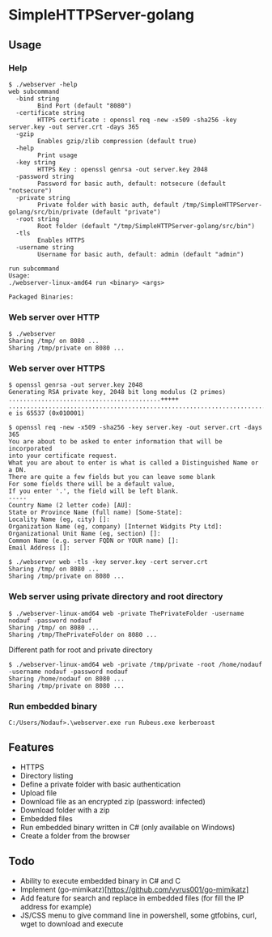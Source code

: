 # SimpleHTTPServer-golang

## Usage

### Help
```
$ ./webserver -help
web subcommand
  -bind string
    	Bind Port (default "8080")
  -certificate string
    	HTTPS certificate : openssl req -new -x509 -sha256 -key server.key -out server.crt -days 365
  -gzip
    	Enables gzip/zlib compression (default true)
  -help
    	Print usage
  -key string
    	HTTPS Key : openssl genrsa -out server.key 2048
  -password string
    	Password for basic auth, default: notsecure (default "notsecure")
  -private string
    	Private folder with basic auth, default /tmp/SimpleHTTPServer-golang/src/bin/private (default "private")
  -root string
    	Root folder (default "/tmp/SimpleHTTPServer-golang/src/bin")
  -tls
    	Enables HTTPS
  -username string
    	Username for basic auth, default: admin (default "admin")

run subcommand
Usage:
./webserver-linux-amd64 run <binary> <args>

Packaged Binaries:
```

### Web server over HTTP
```
$ ./webserver
Sharing /tmp/ on 8080 ...
Sharing /tmp/private on 8080 ...
```

### Web server over HTTPS
```
$ openssl genrsa -out server.key 2048
Generating RSA private key, 2048 bit long modulus (2 primes)
..........................................+++++
.................................................................................................................+++++
e is 65537 (0x010001)

$ openssl req -new -x509 -sha256 -key server.key -out server.crt -days 365
You are about to be asked to enter information that will be incorporated
into your certificate request.
What you are about to enter is what is called a Distinguished Name or a DN.
There are quite a few fields but you can leave some blank
For some fields there will be a default value,
If you enter '.', the field will be left blank.
-----
Country Name (2 letter code) [AU]:
State or Province Name (full name) [Some-State]:
Locality Name (eg, city) []:
Organization Name (eg, company) [Internet Widgits Pty Ltd]:
Organizational Unit Name (eg, section) []:
Common Name (e.g. server FQDN or YOUR name) []:
Email Address []:

$ ./webserver web -tls -key server.key -cert server.crt
Sharing /tmp/ on 8080 ...
Sharing /tmp/private on 8080 ...
```

### Web server using private directory and root directory
```
$ ./webserver-linux-amd64 web -private ThePrivateFolder -username nodauf -password nodauf
Sharing /tmp/ on 8080 ...
Sharing /tmp/ThePrivateFolder on 8080 ...
```

Different path for root and private directory
```
$ ./webserver-linux-amd64 web -private /tmp/private -root /home/nodauf -username nodauf -password nodauf
Sharing /home/nodauf on 8080 ...
Sharing /tmp/private on 8080 ...
```

### Run embedded binary
```
C:/Users/Nodauf>.\webserver.exe run Rubeus.exe kerberoast 
```

## Features

* HTTPS
* Directory listing
* Define a private folder with basic authentication
* Upload file
* Download file as an encrypted zip (password: infected)
* Download folder with a zip
* Embedded files
* Run embedded binary written in C# (only available on Windows)
* Create a folder from the browser

## Todo

* Ability to execute embedded binary in C# and C
* Implement (go-mimikatz)[https://github.com/vyrus001/go-mimikatz]
* Add feature for search and replace in embedded files (for fill the IP address for example)
* JS/CSS menu to give command line in powershell, some gtfobins, curl, wget to download and execute 
